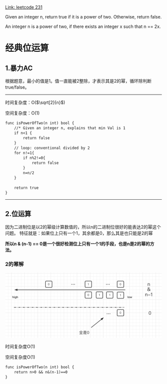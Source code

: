 [Link: leetcode 231](https://leetcode.com/problems/power-of-two/)

Given an integer n, return true if it is a power of two. Otherwise, return false.

An integer n is a power of two, if there exists an integer x such that n == 2x.

# 经典位运算

## 1.暴力AC
根据题意，最小的值是1。值一直能被2整除，才表示其是2的幂，循环除判断true/false。
***
时间复杂度：O($\sqrt[2]{n}$)

空间复杂度：O(1)
```
func isPowerOfTwo(n int) bool {
    //* Given an integer n, explains that min Val is 1
    if n<1 {
        return false
    }
    // loop: conventional divided by 2 
    for n!=1{
        if n%2!=0{
            return false
        }
        n=n/2
    }
    
    return true
}
```
***

## 2.位运算

因为二进制位是以2的幂级计算数值的，所以n的二进制位很好的能表达2的幂这个问题。
特征就是：如果位上只有一个1，其余都是0，那么其是也只能是2的幂

**所以n & (n-1) == 0是一个很好检测位上只有一个1的手段，也是n是2的幂的方法。**

### 2的幂解
![2的幂解](./231.bitwise.png)

时间复杂度O(1)

空间复杂度O(1)

```
func isPowerOfTwo(n int) bool {
    return n>0 && n&(n-1)==0
}
```






